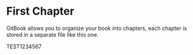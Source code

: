 # First Chapter

GitBook allows you to organize your book into chapters, each chapter is stored in a separate file like this one.

TEST1234567
